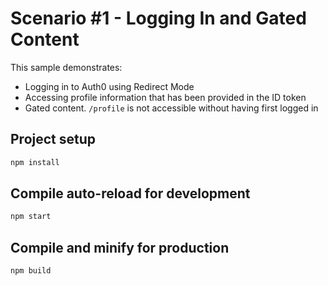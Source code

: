 # Scenario #1 - Logging In and Gated Content

This sample demonstrates:

* Logging in to Auth0 using Redirect Mode
* Accessing profile information that has been provided in the ID token
* Gated content. `/profile` is not accessible without having first logged in

## Project setup

```bash
npm install
```

## Compile auto-reload for development

```bash
npm start
```

## Compile and minify for production

```bash
npm build
```